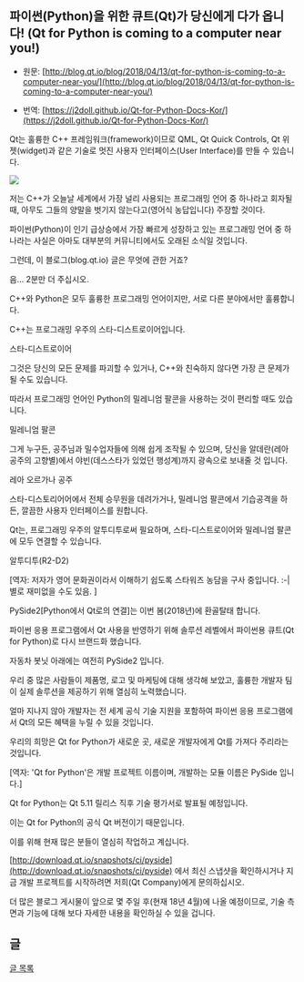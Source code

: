 ## 파이썬(Python)을 위한 큐트(Qt)가 당신에게 다가 옵니다! (Qt for Python is coming to a computer near you!)

- 원문:   [http://blog.qt.io/blog/2018/04/13/qt-for-python-is-coming-to-a-computer-near-you/](http://blog.qt.io/blog/2018/04/13/qt-for-python-is-coming-to-a-computer-near-you/)

- 번역:  [https://j2doll.github.io/Qt-for-Python-Docs-Kor/](https://j2doll.github.io/Qt-for-Python-Docs-Kor/)

Qt는 훌륭한 C++ 프레임워크(framework)이므로 QML, Qt Quick Controls, Qt 위젯(widget)과 같은 기술로 멋진 사용자 인터페이스(User Interface)를 만들 수 있습니다.

![](https://j2doll.github.io/Qt-for-Python-Docs-Kor/image/QtLogo.png)

저는 C++가 오늘날 세계에서 가장 널리 사용되는 프로그래밍 언어 중 하나라고 회자될 때, 아무도 그들의 양말을 벗기지 않는다고(영어식 농답입니다) 주장할 것이다.

파이썬(Python)이 인기 급상승에서 가장 빠르게 성장하고 있는 프로그래밍 언어 중 하나라는 사실은 아마도 대부분의 커뮤니티에서도 오래된 소식일 것입니다.

그런데, 이 블로그(blog.qt.io) 글은 무엇에 관한 거죠?

음... 2분만 더 주십시오.

C++와 Python은 모두 훌륭한 프로그래밍 언어이지만, 서로 다른 분야에서만 훌륭합니다.

C++는 프로그래밍 우주의 스타-디스트로이어입니다.

스타-디스트로이어

그것은 당신의 모든 문제를 파괴할 수 있거나, C++와 친숙하지 않다면 가장 큰 문제가 될 수도 있습니다.

따라서 프로그래밍 언어인 Python의 밀레니엄 팔콘을 사용하는 것이 편리할 때도 있습니다.

밀레니엄 팔콘

그게 누구든, 공주님과 밀수업자들에 의해 쉽게 조작될 수 있으며, 당신을 알데란(레아 공주의 고향별)에서 야빈(데스스타가 있었던 행성계)까지 광속으로 보내줄 것 입니다.

레아 오르가나 공주

스타-디스토리어어에서 전체 승무원을 데려가거나, 밀레니엄 팔콘에서 기습공격을 하든, 깔끔한 사용자 인터페이스를 원합니다.

Qt는, 프로그래밍 우주의 알투디투로써 필요하며, 스타-디스트로이어와 밀레니엄 팔콘에 모두 연결할 수 있습니다.

알투디투(R2-D2)

[역자: 저자가 영어 문화권이라서 이해하기 쉽도록 스타워즈 농담을 구사 중입니다. :-| 별로 재미없을 수도 있음. ]

PySide2[Python에서 Qt로의 연결]는 이번 봄(2018년)에 환골탈태 합니다.

파이썬 응용 프로그램에서 Qt 사용을 반영하기 위해 솔루션 레벨에서 파이썬용 큐트(Qt for Python)로 다시 브랜드화 했습니다.

자동차 봇닛 아래에는 여전히 PySide2 입니다.

우리 중 많은 사람들이 제품명, 로고 및 마케팅에 대해 생각해 보았고, 훌륭한 개발자 팀이 실제 솔루션을 제공하기 위해 열심히 노력했습니다.

얼마 지나지 않아 개발자는 전 세계 공식 기술 지원을 포함하여 파이썬 응용 프로그램에서 Qt의 모든 혜택을 누릴 수 있을 것입니다.

우리의 희망은 Qt for Python가 새로운 곳, 새로운 개발자에게 Qt를 가져다 주리라는 것입니다.

[역자: 'Qt for Python'은 개발 프로젝트 이름이며, 개발하는 모듈 이름은 PySide 입니다.]

Qt for Python는 Qt 5.11 릴리스 직후 기술 평가서로 발표될 예정입니다.

이는 Qt for Python의 공식 Qt 버전이기 때문입니다.

이를 위해 현재 많은 분들이 열심히 작업하고 계십니다.

 [http://download.qt.io/snapshots/ci/pyside](http://download.qt.io/snapshots/ci/pyside) 에서 최신 스냅샷을 확인하시거나 지금 개발 프로젝트를 시작하려면 저희(Qt Company)에게 문의하십시오.

더 많은 블로그 게시물이 앞으로 몇 주일 후(현재 18년 4월)에 나올 예정이므로, 기술 측면과 기능에 대해 보다 자세한 내용을 확인하실 수 있을 겁니다.

## 글

[글 목록](README.md)
